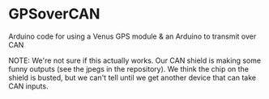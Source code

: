 GPSoverCAN
==========

Arduino code for using a Venus GPS module & an Arduino to transmit over CAN

NOTE: We're not sure if this actually works. Our CAN shield is making some funny outputs (see the jpegs in the repository). We think the chip on the shield is busted, but we can't tell until we get another device that can take CAN inputs.
